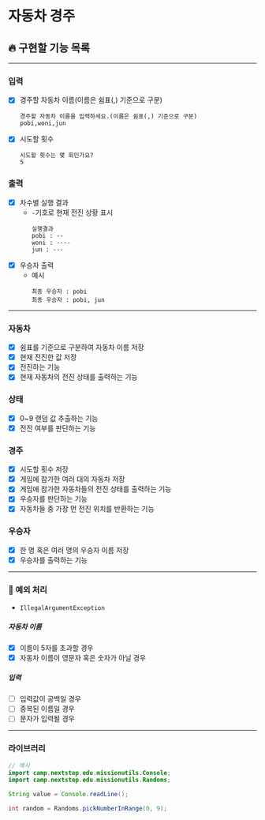 # 자동차 경주

## 🔥 구현할 기능 목록

---

### 입력
- [x] 경주할 자동차 이름(이름은 쉼표(,) 기준으로 구분)
    ```
    경주할 자동차 이름을 입력하세요.(이름은 쉼표(,) 기준으로 구분)
    pobi,woni,jun
    ```
- [x] 시도할 횟수
    ```
    시도할 횟수는 몇 회인가요?
    5
    ```

### 출력
- [x] 차수별 실행 결과
    - ```-```기호로 현재 전진 상황 표시
      ```
      실행결과
      pobi : --
      woni : ----
      jun : ---
      ```
- [x] 우승자 출력
  - 예시  
    ```
    최종 우승자 : pobi
    최종 우승자 : pobi, jun
    ```

---

### 자동차
- [x] 쉼표를 기준으로 구분하여 자동차 이름 저장
- [x] 현재 전진한 값 저장
- [x] 전진하는 기능
- [x] 현재 자동차의 전진 상태를 출력하는 기능

### 상태
- [x] 0~9 랜덤 값 추출하는 기능
- [x] 전진 여부를 판단하는 기능

### 경주
- [x] 시도할 횟수 저장
- [x] 게임에 참가한 여러 대의 자동차 저장
- [x] 게임에 참가한 자동차들의 전진 상태를 출력하는 기능
- [x] 우승자를 판단하는 기능
- [x] 자동차들 중 가장 먼 전진 위치를 반환하는 기능

### 우승자
- [x] 한 명 혹은 여러 명의 우승자 이름 저장
- [x] 우승자를 출력하는 기능

---
### 🚫 예외 처리
- ```IllegalArgumentException```

##### 자동차 이름
- [x] 이름이 5자를 초과할 경우
- [x] 자동차 이름이 영문자 혹은 숫자가 아닐 경우

##### 입력
- [ ] 입력값이 공백일 경우
- [ ] 중복된 이름일 경우
- [ ] 문자가 입력될 경우

---
### 라이브러리
```Java
// 예시
import camp.nextstep.edu.missionutils.Console;
import camp.nextstep.edu.missionutils.Randoms;

String value = Console.readLine();

int random = Randoms.pickNumberInRange(0, 9);
```